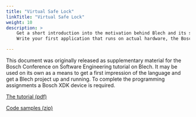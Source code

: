 ```yaml
---
title: "Virtual Safe Lock"
linkTitle: "Virtual Safe Lock"
weight: 10
description: >
    Get a short introduction into the motivation behind Blech and its syntax.
    Write your first application that runs on actual hardware, the Bosch XDK.

---
```


This document was originally released as supplementary material for the Bosch Conference
on Software Engineering tutorial on Blech. It may be used on its own as a means
to get a first impression of the language and get a Blech project up and running. To
complete the programming assignments a Bosch XDK device is required.

[The tutorial (pdf)](../Blech_Tutorial_BoCSE2019.pdf)

[Code samples (zip)](../Code.zip)